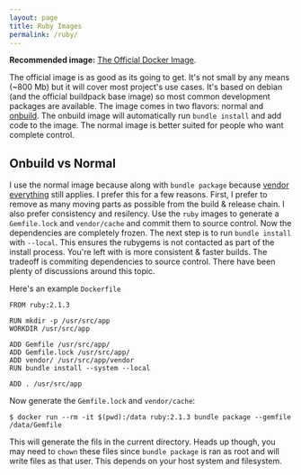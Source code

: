 ```yaml
---
layout: page
title: Ruby Images
permalink: /ruby/
---
```


[onbuild]: https://docs.docker.com/reference/builder/#onbuild
[image]: https://registry.hub.docker.com/_/ruby/
[vendor everything]: http://ryan.mcgeary.org/2011/02/09/vendor-everything-still-applies/

**Recommended image:** [The Official Docker Image][image].

The official image is as good as its going to get. It's not small by
any means (~800 Mb) but it will cover most project's use cases. It's
based on debian (and the official buildpack base image) so most common
development packages are available. The image comes in two flavors:
normal and [onbuild][]. The onbuild image will automatically run
`bundle install` and add code to the image. The normal image is better
suited for people who want complete control.

## Onbuild vs Normal

I use the normal image because along with `bundle package` because
[vendor everything][] still applies. I prefer this for a few reasons.
First, I prefer to remove as many moving parts as possible from the
build & release chain. I also prefer consistency and resilency. Use
the `ruby` images to generate a `Gemfile.lock` and `vendor/cache` and
commit them to source control. Now the dependencies are completely
frozen. The next step is to run `bundle install` with `--local`. This
ensures the rubygems is not contacted as part of the install process.
You're left with is more consistent & faster builds. The tradeoff is
commiting dependencies to source control. There have been plenty of
discussions around this topic.

Here's an example `Dockerfile`

    FROM ruby:2.1.3

    RUN mkdir -p /usr/src/app
    WORKDIR /usr/src/app

    ADD Gemfile /usr/src/app/
    ADD Gemfile.lock /usr/src/app/
    ADD vendor/ /usr/src/app/vendor
    RUN bundle install --system --local

    ADD . /usr/src/app

Now generate the `Gemfile.lock` and `vendor/cache`:

    $ docker run --rm -it $(pwd):/data ruby:2.1.3 bundle package --gemfile /data/Gemfile

This will generate the fils in the current directory. Heads up though,
you may need to `chown` these files since `bundle package` is ran as
root and will write files as that user. This depends on your host
system and filesystem.
